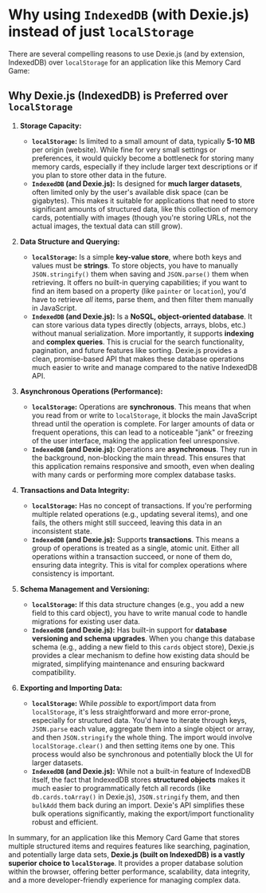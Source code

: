 # Why using `IndexedDB` (with Dexie.js) instead of just `localStorage` 

There are several compelling reasons to use Dexie.js (and by extension, IndexedDB) over `localStorage` for an application like this Memory Card Game:

## Why Dexie.js (IndexedDB) is Preferred over `localStorage`

1.  **Storage Capacity:**
    * **`localStorage`:** Is limited to a small amount of data, typically **5-10 MB** per origin (website). While fine for very small settings or preferences, it would quickly become a bottleneck for storing many memory cards, especially if they include larger text descriptions or if you plan to store other data in the future.
    * **`IndexedDB` (and Dexie.js):** Is designed for **much larger datasets**, often limited only by the user's available disk space (can be gigabytes). This makes it suitable for applications that need to store significant amounts of structured data, like this collection of memory cards, potentially with images (though you're storing URLs, not the actual images, the textual data can still grow).

2.  **Data Structure and Querying:**
    * **`localStorage`:** Is a simple **key-value store**, where both keys and values must be **strings**. To store objects, you have to manually `JSON.stringify()` them when saving and `JSON.parse()` them when retrieving. It offers no built-in querying capabilities; if you want to find an item based on a property (like `painter` or `location`), you'd have to retrieve *all* items, parse them, and then filter them manually in JavaScript.
    * **`IndexedDB` (and Dexie.js):** Is a **NoSQL, object-oriented database**. It can store various data types directly (objects, arrays, blobs, etc.) without manual serialization. More importantly, it supports **indexing** and **complex queries**. This is crucial for the search functionality, pagination, and future features like sorting. Dexie.js provides a clean, promise-based API that makes these database operations much easier to write and manage compared to the native IndexedDB API.

3.  **Asynchronous Operations (Performance):**
    * **`localStorage`:** Operations are **synchronous**. This means that when you read from or write to `localStorage`, it blocks the main JavaScript thread until the operation is complete. For larger amounts of data or frequent operations, this can lead to a noticeable "jank" or freezing of the user interface, making the application feel unresponsive.
    * **`IndexedDB` (and Dexie.js):** Operations are **asynchronous**. They run in the background, non-blocking the main thread. This ensures that this application remains responsive and smooth, even when dealing with many cards or performing more complex database tasks.

4.  **Transactions and Data Integrity:**
    * **`localStorage`:** Has no concept of transactions. If you're performing multiple related operations (e.g., updating several items), and one fails, the others might still succeed, leaving this data in an inconsistent state.
    * **`IndexedDB` (and Dexie.js):** Supports **transactions**. This means a group of operations is treated as a single, atomic unit. Either all operations within a transaction succeed, or none of them do, ensuring data integrity. This is vital for complex operations where consistency is important.

5.  **Schema Management and Versioning:**
    * **`localStorage`:** If this data structure changes (e.g., you add a new field to this card object), you have to write manual code to handle migrations for existing user data.
    * **`IndexedDB` (and Dexie.js):** Has built-in support for **database versioning and schema upgrades**. When you change this database schema (e.g., adding a new field to this `cards` object store), Dexie.js provides a clear mechanism to define how existing data should be migrated, simplifying maintenance and ensuring backward compatibility.

6.  **Exporting and Importing Data:**
    * **`localStorage`:** While *possible* to export/import data from `localStorage`, it's less straightforward and more error-prone, especially for structured data. You'd have to iterate through keys, `JSON.parse` each value, aggregate them into a single object or array, and then `JSON.stringify` the whole thing. The import would involve `localStorage.clear()` and then setting items one by one. This process would also be synchronous and potentially block the UI for larger datasets.
    * **`IndexedDB` (and Dexie.js):** While not a built-in feature of IndexedDB itself, the fact that IndexedDB stores **structured objects** makes it much easier to programmatically fetch all records (like `db.cards.toArray()` in Dexie.js), `JSON.stringify` them, and then `bulkAdd` them back during an import. Dexie's API simplifies these bulk operations significantly, making the export/import functionality robust and efficient.

In summary, for an application like this Memory Card Game that stores multiple structured items and requires features like searching, pagination, and potentially large data sets, **Dexie.js (built on IndexedDB) is a vastly superior choice to `localStorage`**. It provides a proper database solution within the browser, offering better performance, scalability, data integrity, and a more developer-friendly experience for managing complex data.
